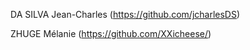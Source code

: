 DA SILVA Jean-Charles (https://github.com/jcharlesDS)

ZHUGE Mélanie (https://github.com/XXicheese/)

